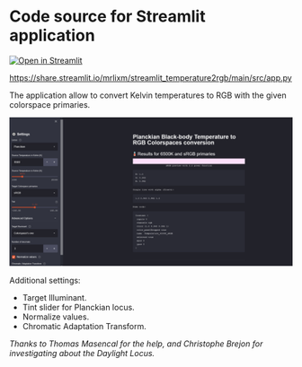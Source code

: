# Code source for Streamlit application

[![Open in Streamlit](https://static.streamlit.io/badges/streamlit_badge_black_white.svg)](https://share.streamlit.io/mrlixm/streamlit_temperature2rgb/main/src/app.py)

https://share.streamlit.io/mrlixm/streamlit_temperature2rgb/main/src/app.py

The application allow to convert Kelvin temperatures to RGB with the given
 colorspace primaries.
 
![main visual](./_images/main.png)

Additional  settings:

- Target Illuminant.
- Tint slider for Planckian locus.
- Normalize values.
- Chromatic Adaptation Transform.

_Thanks to Thomas Masencal for the help, and Christophe Brejon for
 investigating about the Daylight Locus._